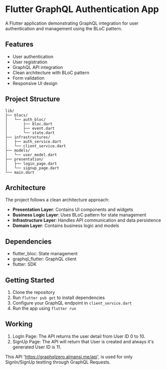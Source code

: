 # Flutter GraphQL Authentication App

A Flutter application demonstrating GraphQL integration for user authentication and management using the BLoC pattern.

## Features

- User authentication
- User registration
- GraphQL API integration
- Clean architecture with BLoC pattern
- Form validation
- Responsive UI design

## Project Structure

```
lib/
├── blocs/
│   └── auth_bloc/
│       ├── bloc.dart
│       ├── event.dart
│       └── state.dart
├── infrastructures/
│   ├── auth_service.dart
│   └── client_service.dart
├── models/
│   └── user_model.dart
├── presentation/
│   ├── login_page.dart
│   └── signup_page.dart
└── main.dart
```

## Architecture

The project follows a clean architecture approach:

- **Presentation Layer**: Contains UI components and widgets
- **Business Logic Layer**: Uses BLoC pattern for state management
- **Infrastructure Layer**: Handles API communication and data persistence
- **Domain Layer**: Contains business logic and models

## Dependencies

- flutter_bloc: State management
- graphql_flutter: GraphQL client
- flutter: SDK

## Getting Started

1. Clone the repository
2. Run `flutter pub get` to install dependencies
3. Configure your GraphQL endpoint in `client_service.dart`
4. Run the app using `flutter run`

## Working

1. LogIn Page: The API returns the user detail from User ID 0 to 10.
2. SignUp Page: The API will return that User is created and always it's generated User ID is 11.

This API 'https://graphqlzero.almansi.me/api', is used for only SignIn/SignUp testting through GraphQL Requests.




